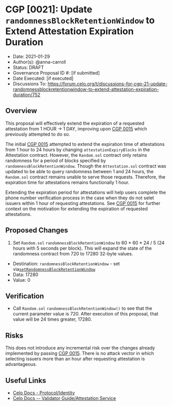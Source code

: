 # CGP [0021]: Update `randomnessBlockRetentionWindow` to Extend Attestation Expiration Duration

- Date: 2021-01-29
- Author(s): @anna-carroll
- Status: DRAFT
- Governance Proposal ID #: [if submitted]
- Date Executed: [if executed]
- Discussions To: https://forum.celo.org/t/discussions-for-cgp-21-update-randomnessblockretentionwindow-to-extend-attestation-expiration-duration/752

## Overview

This proposal will effectively extend the expiration of a requested attestation from 1 HOUR -> 1 DAY, improving upon [CGP 0015](https://github.com/celo-org/celo-proposals/blob/master/CGPs/0015.md) which previously attempted to do so.

The initial [CGP 0015](https://github.com/celo-org/celo-proposals/blob/master/CGPs/0015.md) attempted to extend the expiration time of attestations from 1 hour to 24 hours by changing `attestationExpiryBlocks` in the Attestation contract. However, the `Random.sol` contract only retains randomness for a period of blocks specified by `randomnessBlockRetentionWindow`. Though the `Attestation.sol` contract was updated to be able to query randomness between 1 and 24 hours, the `Random.sol` contract remains unable to serve those requests. Therefore, the expiration time for attestations remains functionally 1 hour.

Extending the expiration period for attestations will help users complete the phone number verification process in the case when they do not selet issuers within 1 hour of requesting attestations. See [CGP 0015](https://github.com/celo-org/celo-proposals/blob/master/CGPs/0015.md) for further context on the motivation for extending the expiration of requested attestations. 

## Proposed Changes

1. Set `Random.sol` `randomnessBlockRetentionWindow` to 60 * 60 * 24 / 5 (24 hours with 5 seconds per block). This will expand the state of the randomness contract from 720 to 17280 32-byte values.
  - Destination: `randomnessBlockRetentionWindow` - set via[`setRandomnessBlockRetentionWindow`](https://github.com/celo-org/celo-monorepo/blob/fb4f828a4e001b73a8c39aa34e3395f4015aaabc/packages/protocol/contracts/identity/Random.sol#L59)
  - Data: 17280
  - Value: 0

## Verification

- Call `Random.sol` `randomnessBlockRetentionWindow()` to see that the current parameter value is 720. After execution of this proposal, that value will be 24 times greater, 17280.

## Risks

This does not introduce any incremental risk over the changes already implemented by passing [CGP 0015](https://github.com/celo-org/celo-proposals/blob/master/CGPs/0015.md). There is no attack vector in which selecting issuers more than an hour after requesting attestation is advantageous.  

## Useful Links

* [Celo Docs - Protocol/Identity](https://docs.celo.org/celo-codebase/protocol/identity)
* [Celo Docs -- Validator Guide/Attestation Service](https://docs.celo.org/validator-guide/attestation-service)

